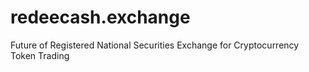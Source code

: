 # redeecash.exchange
Future of Registered National Securities Exchange for Cryptocurrency Token Trading

